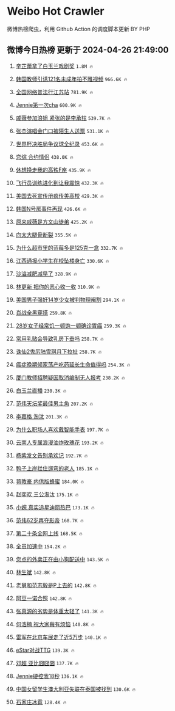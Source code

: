 # Weibo Hot Crawler 



微博热榜爬虫，利用 Github Action 的调度脚本更新 BY PHP 


## 微博今日热榜 更新于 2024-04-26 21:49:00 
1. [辛芷蕾拿了白玉兰戏剧奖](https://s.weibo.com/weibo?q=%23%E8%BE%9B%E8%8A%B7%E8%95%BE%E6%8B%BF%E4%BA%86%E7%99%BD%E7%8E%89%E5%85%B0%E6%88%8F%E5%89%A7%E5%A5%96%23&t=31&band_rank=1&Refer=top) `1.8M 🔥` 

1. [韩国教师引诱121名未成年拍不雅视频](https://s.weibo.com/weibo?q=%23%E9%9F%A9%E5%9B%BD%E6%95%99%E5%B8%88%E5%BC%95%E8%AF%B1121%E5%90%8D%E6%9C%AA%E6%88%90%E5%B9%B4%E6%8B%8D%E4%B8%8D%E9%9B%85%E8%A7%86%E9%A2%91%23&t=31&band_rank=2&Refer=top) `966.6K 🔥` 

1. [全国网络普法行江苏站](https://s.weibo.com/weibo?q=%23%E5%85%A8%E5%9B%BD%E7%BD%91%E7%BB%9C%E6%99%AE%E6%B3%95%E8%A1%8C%E6%B1%9F%E8%8B%8F%E7%AB%99%23&t=31&band_rank=3&Refer=top) `781.9K 🔥` 

1. [Jennie第一次cha](https://s.weibo.com/weibo?q=%23Jennie%E7%AC%AC%E4%B8%80%E6%AC%A1cha%23&t=31&band_rank=4&Refer=top) `600.9K 🔥` 

1. [戚薇参加浪姐 紧张的是李承铉](https://s.weibo.com/weibo?q=%E6%88%9A%E8%96%87%E5%8F%82%E5%8A%A0%E6%B5%AA%E5%A7%90%20%E7%B4%A7%E5%BC%A0%E7%9A%84%E6%98%AF%E6%9D%8E%E6%89%BF%E9%93%89&t=31&band_rank=5&Refer=top) `539.7K 🔥` 

1. [张杰演唱会门口被陌生人送票](https://s.weibo.com/weibo?q=%23%E5%BC%A0%E6%9D%B0%E6%BC%94%E5%94%B1%E4%BC%9A%E9%97%A8%E5%8F%A3%E8%A2%AB%E9%99%8C%E7%94%9F%E4%BA%BA%E9%80%81%E7%A5%A8%23&t=31&band_rank=6&Refer=top) `531.1K 🔥` 

1. [世界杯决胜局争议球全纪录](https://s.weibo.com/weibo?q=%E4%B8%96%E7%95%8C%E6%9D%AF%E5%86%B3%E8%83%9C%E5%B1%80%E4%BA%89%E8%AE%AE%E7%90%83%E5%85%A8%E7%BA%AA%E5%BD%95&t=31&band_rank=7&Refer=top) `453.6K 🔥` 

1. [恋综 合约情侣](https://s.weibo.com/weibo?q=%E6%81%8B%E7%BB%BC%20%E5%90%88%E7%BA%A6%E6%83%85%E4%BE%A3&t=31&band_rank=8&Refer=top) `438.0K 🔥` 

1. [休想换走我的高铁F座](https://s.weibo.com/weibo?q=%23%E4%BC%91%E6%83%B3%E6%8D%A2%E8%B5%B0%E6%88%91%E7%9A%84%E9%AB%98%E9%93%81F%E5%BA%A7%23&t=31&band_rank=9&Refer=top) `435.9K 🔥` 

1. [飞行员训练进化到让我震惊](https://s.weibo.com/weibo?q=%23%E9%A3%9E%E8%A1%8C%E5%91%98%E8%AE%AD%E7%BB%83%E8%BF%9B%E5%8C%96%E5%88%B0%E8%AE%A9%E6%88%91%E9%9C%87%E6%83%8A%23&t=31&band_rank=10&Refer=top) `432.3K 🔥` 

1. [美国去死宣传册疯传美高校](https://s.weibo.com/weibo?q=%23%E7%BE%8E%E5%9B%BD%E5%8E%BB%E6%AD%BB%E5%AE%A3%E4%BC%A0%E5%86%8C%E7%96%AF%E4%BC%A0%E7%BE%8E%E9%AB%98%E6%A0%A1%23&t=31&band_rank=11&Refer=top) `429.3K 🔥` 

1. [韩国N号房事件再现](https://s.weibo.com/weibo?q=%23%E9%9F%A9%E5%9B%BDN%E5%8F%B7%E6%88%BF%E4%BA%8B%E4%BB%B6%E5%86%8D%E7%8E%B0%23&t=31&band_rank=12&Refer=top) `426.6K 🔥` 

1. [原来戚薇是方文山徒弟](https://s.weibo.com/weibo?q=%23%E5%8E%9F%E6%9D%A5%E6%88%9A%E8%96%87%E6%98%AF%E6%96%B9%E6%96%87%E5%B1%B1%E5%BE%92%E5%BC%9F%23&t=31&band_rank=13&Refer=top) `425.2K 🔥` 

1. [向太大腿骨断裂](https://s.weibo.com/weibo?q=%23%E5%90%91%E5%A4%AA%E5%A4%A7%E8%85%BF%E9%AA%A8%E6%96%AD%E8%A3%82%23&t=31&band_rank=14&Refer=top) `355.5K 🔥` 

1. [为什么超市里的蓝莓多是125克一盒](https://s.weibo.com/weibo?q=%23%E4%B8%BA%E4%BB%80%E4%B9%88%E8%B6%85%E5%B8%82%E9%87%8C%E7%9A%84%E8%93%9D%E8%8E%93%E5%A4%9A%E6%98%AF125%E5%85%8B%E4%B8%80%E7%9B%92%23&t=31&band_rank=15&Refer=top) `332.7K 🔥` 

1. [江西通报小学生在校坠楼身亡](https://s.weibo.com/weibo?q=%23%E6%B1%9F%E8%A5%BF%E9%80%9A%E6%8A%A5%E5%B0%8F%E5%AD%A6%E7%94%9F%E5%9C%A8%E6%A0%A1%E5%9D%A0%E6%A5%BC%E8%BA%AB%E4%BA%A1%23&t=31&band_rank=16&Refer=top) `330.6K 🔥` 

1. [沙溢减肥减早了](https://s.weibo.com/weibo?q=%23%E6%B2%99%E6%BA%A2%E5%87%8F%E8%82%A5%E5%87%8F%E6%97%A9%E4%BA%86%23&t=31&band_rank=17&Refer=top) `328.9K 🔥` 

1. [林更新 把你的恶心收一收](https://s.weibo.com/weibo?q=%E6%9E%97%E6%9B%B4%E6%96%B0%20%E6%8A%8A%E4%BD%A0%E7%9A%84%E6%81%B6%E5%BF%83%E6%94%B6%E4%B8%80%E6%94%B6&t=31&band_rank=18&Refer=top) `310.9K 🔥` 

1. [美国男子强奸14岁少女被判物理阉割](https://s.weibo.com/weibo?q=%23%E7%BE%8E%E5%9B%BD%E7%94%B7%E5%AD%90%E5%BC%BA%E5%A5%B814%E5%B2%81%E5%B0%91%E5%A5%B3%E8%A2%AB%E5%88%A4%E7%89%A9%E7%90%86%E9%98%89%E5%89%B2%23&t=31&band_rank=19&Refer=top) `294.1K 🔥` 

1. [肖战全黑穿搭](https://s.weibo.com/weibo?q=%23%E8%82%96%E6%88%98%E5%85%A8%E9%BB%91%E7%A9%BF%E6%90%AD%23&t=31&band_rank=20&Refer=top) `259.8K 🔥` 

1. [28岁女子经常饥一顿饱一顿确诊胃癌](https://s.weibo.com/weibo?q=%2328%E5%B2%81%E5%A5%B3%E5%AD%90%E7%BB%8F%E5%B8%B8%E9%A5%A5%E4%B8%80%E9%A1%BF%E9%A5%B1%E4%B8%80%E9%A1%BF%E7%A1%AE%E8%AF%8A%E8%83%83%E7%99%8C%23&t=31&band_rank=21&Refer=top) `259.3K 🔥` 

1. [常用乳贴会导致乳房下垂吗](https://s.weibo.com/weibo?q=%23%E5%B8%B8%E7%94%A8%E4%B9%B3%E8%B4%B4%E4%BC%9A%E5%AF%BC%E8%87%B4%E4%B9%B3%E6%88%BF%E4%B8%8B%E5%9E%82%E5%90%97%23&t=31&band_rank=22&Refer=top) `258.7K 🔥` 

1. [诛仙2鬼厉陆雪琪月下拉扯](https://s.weibo.com/weibo?q=%23%E8%AF%9B%E4%BB%992%E9%AC%BC%E5%8E%89%E9%99%86%E9%9B%AA%E7%90%AA%E6%9C%88%E4%B8%8B%E6%8B%89%E6%89%AF%23&t=31&band_rank=23&Refer=top) `258.7K 🔥` 

1. [癌症晚期倾家荡产吃药延长生命值得吗](https://s.weibo.com/weibo?q=%23%E7%99%8C%E7%97%87%E6%99%9A%E6%9C%9F%E5%80%BE%E5%AE%B6%E8%8D%A1%E4%BA%A7%E5%90%83%E8%8D%AF%E5%BB%B6%E9%95%BF%E7%94%9F%E5%91%BD%E5%80%BC%E5%BE%97%E5%90%97%23&t=31&band_rank=24&Refer=top) `254.3K 🔥` 

1. [厦门教师招聘疑因取消编制无人报考](https://s.weibo.com/weibo?q=%23%E5%8E%A6%E9%97%A8%E6%95%99%E5%B8%88%E6%8B%9B%E8%81%98%E7%96%91%E5%9B%A0%E5%8F%96%E6%B6%88%E7%BC%96%E5%88%B6%E6%97%A0%E4%BA%BA%E6%8A%A5%E8%80%83%23&t=31&band_rank=25&Refer=top) `238.2K 🔥` 

1. [白玉兰直播](https://s.weibo.com/weibo?q=%23%E7%99%BD%E7%8E%89%E5%85%B0%E7%9B%B4%E6%92%AD%23&t=31&band_rank=26&Refer=top) `230.3K 🔥` 

1. [范伟天坛奖最佳男主角](https://s.weibo.com/weibo?q=%23%E8%8C%83%E4%BC%9F%E5%A4%A9%E5%9D%9B%E5%A5%96%E6%9C%80%E4%BD%B3%E7%94%B7%E4%B8%BB%E8%A7%92%23&t=31&band_rank=27&Refer=top) `207.2K 🔥` 

1. [李嘉格 淘汰](https://s.weibo.com/weibo?q=%E6%9D%8E%E5%98%89%E6%A0%BC%20%E6%B7%98%E6%B1%B0&t=31&band_rank=28&Refer=top) `201.3K 🔥` 

1. [为什么职场人喜欢戴智能手表](https://s.weibo.com/weibo?q=%23%E4%B8%BA%E4%BB%80%E4%B9%88%E8%81%8C%E5%9C%BA%E4%BA%BA%E5%96%9C%E6%AC%A2%E6%88%B4%E6%99%BA%E8%83%BD%E6%89%8B%E8%A1%A8%23&t=31&band_rank=29&Refer=top) `197.7K 🔥` 

1. [云南人专属浪漫油炸玫瑰花](https://s.weibo.com/weibo?q=%23%E4%BA%91%E5%8D%97%E4%BA%BA%E4%B8%93%E5%B1%9E%E6%B5%AA%E6%BC%AB%E6%B2%B9%E7%82%B8%E7%8E%AB%E7%91%B0%E8%8A%B1%23&t=31&band_rank=30&Refer=top) `193.2K 🔥` 

1. [杨紫发文告别承欢记](https://s.weibo.com/weibo?q=%23%E6%9D%A8%E7%B4%AB%E5%8F%91%E6%96%87%E5%91%8A%E5%88%AB%E6%89%BF%E6%AC%A2%E8%AE%B0%23&t=31&band_rank=31&Refer=top) `192.7K 🔥` 

1. [鸭子上岸拦住遛弯的老人](https://s.weibo.com/weibo?q=%E9%B8%AD%E5%AD%90%E4%B8%8A%E5%B2%B8%E6%8B%A6%E4%BD%8F%E9%81%9B%E5%BC%AF%E7%9A%84%E8%80%81%E4%BA%BA&t=31&band_rank=32&Refer=top) `185.1K 🔥` 

1. [蒋敦豪 内供版蜂蜜](https://s.weibo.com/weibo?q=%E8%92%8B%E6%95%A6%E8%B1%AA%20%E5%86%85%E4%BE%9B%E7%89%88%E8%9C%82%E8%9C%9C&t=31&band_rank=33&Refer=top) `184.0K 🔥` 

1. [赵奕欢 三公淘汰](https://s.weibo.com/weibo?q=%E8%B5%B5%E5%A5%95%E6%AC%A2%20%E4%B8%89%E5%85%AC%E6%B7%98%E6%B1%B0&t=31&band_rank=34&Refer=top) `175.1K 🔥` 

1. [小婉 真实追星迪丽热巴](https://s.weibo.com/weibo?q=%E5%B0%8F%E5%A9%89%20%E7%9C%9F%E5%AE%9E%E8%BF%BD%E6%98%9F%E8%BF%AA%E4%B8%BD%E7%83%AD%E5%B7%B4&t=31&band_rank=35&Refer=top) `173.1K 🔥` 

1. [范伟62岁再夺影帝](https://s.weibo.com/weibo?q=%23%E8%8C%83%E4%BC%9F62%E5%B2%81%E5%86%8D%E5%A4%BA%E5%BD%B1%E5%B8%9D%23&t=31&band_rank=36&Refer=top) `168.7K 🔥` 

1. [第二十条全网上线](https://s.weibo.com/weibo?q=%E7%AC%AC%E4%BA%8C%E5%8D%81%E6%9D%A1%E5%85%A8%E7%BD%91%E4%B8%8A%E7%BA%BF&t=31&band_rank=37&Refer=top) `168.5K 🔥` 

1. [全员加速中](https://s.weibo.com/weibo?q=%E5%85%A8%E5%91%98%E5%8A%A0%E9%80%9F%E4%B8%AD&t=31&band_rank=38&Refer=top) `154.2K 🔥` 

1. [您点的外卖正在由小狗配送中](https://s.weibo.com/weibo?q=%E6%82%A8%E7%82%B9%E7%9A%84%E5%A4%96%E5%8D%96%E6%AD%A3%E5%9C%A8%E7%94%B1%E5%B0%8F%E7%8B%97%E9%85%8D%E9%80%81%E4%B8%AD&t=31&band_rank=39&Refer=top) `143.5K 🔥` 

1. [林生斌](https://s.weibo.com/weibo?q=%E6%9E%97%E7%94%9F%E6%96%8C&t=31&band_rank=40&Refer=top) `142.8K 🔥` 

1. [老舅和范志毅是P上去的](https://s.weibo.com/weibo?q=%23%E8%80%81%E8%88%85%E5%92%8C%E8%8C%83%E5%BF%97%E6%AF%85%E6%98%AFP%E4%B8%8A%E5%8E%BB%E7%9A%84%23&t=31&band_rank=41&Refer=top) `142.8K 🔥` 

1. [阿豆一诺合照](https://s.weibo.com/weibo?q=%E9%98%BF%E8%B1%86%E4%B8%80%E8%AF%BA%E5%90%88%E7%85%A7&t=31&band_rank=42&Refer=top) `142.8K 🔥` 

1. [张真源的劣势是体重太轻了](https://s.weibo.com/weibo?q=%23%E5%BC%A0%E7%9C%9F%E6%BA%90%E7%9A%84%E5%8A%A3%E5%8A%BF%E6%98%AF%E4%BD%93%E9%87%8D%E5%A4%AA%E8%BD%BB%E4%BA%86%23&t=31&band_rank=43&Refer=top) `141.3K 🔥` 

1. [何浩楠 祝大家莓有烦恼](https://s.weibo.com/weibo?q=%E4%BD%95%E6%B5%A9%E6%A5%A0%20%E7%A5%9D%E5%A4%A7%E5%AE%B6%E8%8E%93%E6%9C%89%E7%83%A6%E6%81%BC&t=31&band_rank=44&Refer=top) `140.8K 🔥` 

1. [雷军在北京车展走了近5万步](https://s.weibo.com/weibo?q=%23%E9%9B%B7%E5%86%9B%E5%9C%A8%E5%8C%97%E4%BA%AC%E8%BD%A6%E5%B1%95%E8%B5%B0%E4%BA%86%E8%BF%915%E4%B8%87%E6%AD%A5%23&t=31&band_rank=45&Refer=top) `140.1K 🔥` 

1. [eStar对战TTG](https://s.weibo.com/weibo?q=%23eStar%E5%AF%B9%E6%88%98TTG%23&t=31&band_rank=46&Refer=top) `139.3K 🔥` 

1. [邓超 亚比囧囧囧](https://s.weibo.com/weibo?q=%E9%82%93%E8%B6%85%20%E4%BA%9A%E6%AF%94%E5%9B%A7%E5%9B%A7%E5%9B%A7&t=31&band_rank=47&Refer=top) `137.7K 🔥` 

1. [Jennie硬控我18秒](https://s.weibo.com/weibo?q=%23Jennie%E7%A1%AC%E6%8E%A7%E6%88%9118%E7%A7%92%23&t=31&band_rank=48&Refer=top) `136.1K 🔥` 

1. [中国女留学生澳大利亚失联在泰国被找到](https://s.weibo.com/weibo?q=%23%E4%B8%AD%E5%9B%BD%E5%A5%B3%E7%95%99%E5%AD%A6%E7%94%9F%E6%BE%B3%E5%A4%A7%E5%88%A9%E4%BA%9A%E5%A4%B1%E8%81%94%E5%9C%A8%E6%B3%B0%E5%9B%BD%E8%A2%AB%E6%89%BE%E5%88%B0%23&t=31&band_rank=49&Refer=top) `130.6K 🔥` 

1. [石家庄冰雹](https://s.weibo.com/weibo?q=%E7%9F%B3%E5%AE%B6%E5%BA%84%E5%86%B0%E9%9B%B9&t=31&band_rank=50&Refer=top) `128.4K 🔥` 


